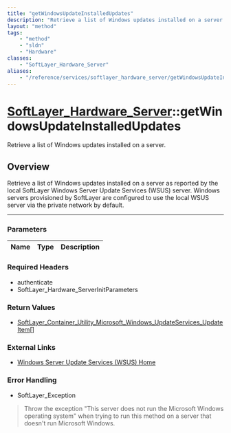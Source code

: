 ```yaml
---
title: "getWindowsUpdateInstalledUpdates"
description: "Retrieve a list of Windows updates installed on a server as reported by the local SoftLayer Windows Server Update Servic... "
layout: "method"
tags:
    - "method"
    - "sldn"
    - "Hardware"
classes:
    - "SoftLayer_Hardware_Server"
aliases:
    - "/reference/services/softlayer_hardware_server/getWindowsUpdateInstalledUpdates"
---
```

# [SoftLayer_Hardware_Server](/reference/services/SoftLayer_Hardware_Server)::getWindowsUpdateInstalledUpdates


Retrieve a list of Windows updates installed on a server.


## Overview 
Retrieve a list of Windows updates installed on a server as reported by the local SoftLayer Windows Server Update Services (WSUS) server. Windows servers provisioned by SoftLayer are configured to use the local WSUS server via the private network by default. 

-----

### Parameters 
|Name | Type | Description |
| --- | --- | --- |


### Required Headers
* authenticate
* SoftLayer_Hardware_ServerInitParameters


### Return Values
* <a href='/reference/datatypes/SoftLayer_Container_Utility_Microsoft_Windows_UpdateServices_UpdateItem'>SoftLayer_Container_Utility_Microsoft_Windows_UpdateServices_UpdateItem[] </a>

### External Links


* [Windows Server Update Services (WSUS) Home](http://technet.microsoft.com/en-us/wsus/default.aspx)




### Error Handling

* SoftLayer_Exception 

> Throw the exception "This server does not run the Microsoft Windows operating system" when trying to run this method on a server that doesn't run Microsoft Windows. 




